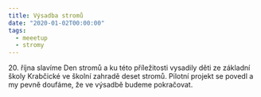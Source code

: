 ```yaml
---
title: Výsadba stromů
date: "2020-01-02T00:00:00"
tags:
  - meeetup
  - stromy
---
```


20\. října slavíme Den stromů a ku této příležitosti vysadily děti ze základní školy Krabčické ve školní zahradě deset stromů. Pilotní projekt se povedl a my pevně doufáme, že ve výsadbě budeme pokračovat.


